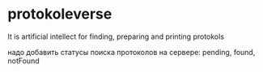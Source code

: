 # protokoleverse
It is artificial intellect for finding, preparing and printing protokols

надо добавить статусы поиска протоколов на сервере: pending, found, notFound